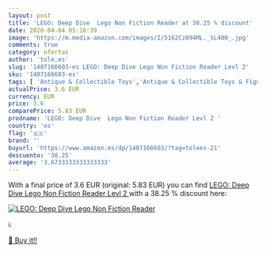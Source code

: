 ```yaml
---
layout: post
title: 'LEGO: Deep Dive  Lego Non Fiction Reader at 38.25 % discount'
date: 2020-04-04 05:10:39
image: 'https://m.media-amazon.com/images/I/5162CzO94ML._SL400_.jpg'
comments: true
category: ofertas
author: 'tole.es'
slug: '1407166603-es LEGO: Deep Dive Lego Non Fiction Reader Levl 2'
sku: '1407166603-es'
tags: [ 'Antique & Collectible Toys','Antique & Collectible Toys & Figurines','Antiques & Collectibles','Architecture','Arts & Photography','Bauspielzeug & Konstruktionsspielzeug','Books','Building Toys','Childrens Activities, Crafts & Games Books','Childrens Activity Books','Childrens Architecture Books','Childrens Arts, Music & Photography Books','Childrens Books','Childrens Computer Hardware & Robotics Books','Childrens Computers & Technology Books','Childrens Craft & Hobby Books','Childrens Game Books','Childrens Model Building Books','Childrens Programming Books','Childrens Science & Nature Books','Computer Programming','Computer Science','Computers & Technology','Crafts & Hobbies','Crafts, Hobbies & Home','Engineering','Engineering & Transportation','Industrial Manufacturing Systems','Juegos de construcción para niños','Juguetes','Juguetes y juegos','Model Building','Robotics','Robotics & Automation','Spielzeug','Toy & Model Crafts','Toy Building Sets','Toys & Games','lego','lego:', ]
actualPrice: 3.6 EUR
currency: EUR
price: 3.6
comparePrice: 5.83 EUR
prodname: 'LEGO: Deep Dive  Lego Non Fiction Reader Levl 2 '
country: 'es'
flag: '🇪🇸'
brand: ''
buyurl: 'https://www.amazon.es/dp/1407166603/?tag=tolees-21'
descuento: '38.25'
average: '3.6733333333333333'
---
```


With a final price of 3.6 EUR (original: 5.83 EUR) you can find [LEGO: Deep Dive  Lego Non Fiction Reader Levl 2 ](https://www.amazon.es/dp/1407166603/?tag=tolees-21) with a  38.25 % discount here:

[![LEGO: Deep Dive  Lego Non Fiction Reader](https://m.media-amazon.com/images/I/5162CzO94ML._SL400_.jpg)](https://www.amazon.es/dp/1407166603/?tag=tolees-21)

ℹ️:


[🛒 Buy it!!](https://www.amazon.es/dp/1407166603/?tag=tolees-21)

